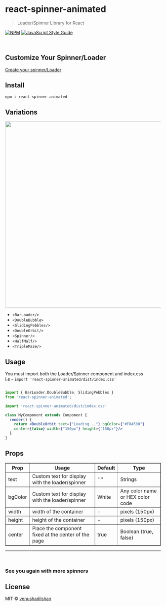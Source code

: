 # react-spinner-animated

> Loader/Spinner Library for React 

[![NPM](https://img.shields.io/npm/v/react-spinner.svg)](https://www.npmjs.com/package/react-spinner) [![JavaScript Style Guide](https://img.shields.io/badge/code_style-standard-brightgreen.svg)](https://standardjs.com)

<br>

## Customize Your Spinner/Loader

<a href="https://react-spinner-animated-demo.vercel.app/">  
Create your spinner/Loader </a>

<br>

## Install

```bash
npm i react-spinner-animated
```

## Variations

<p float="left"><img src="https://i.ibb.co/YT6bwzL/2022-03-18-18-36-17.gif" width="600px" >


</p>

 - `<BarLoader/>`
 - `<DoubleBubble>`
 - `<SlidingPebbles/>`
 - `<DoubleOrbit/>`
 - `<Spinner/>`
 - `<HalfMalf/>`
 - `<TripleMaze/>`


## Usage

You must import both the Loader/Spinner component and index.css 
<br>i.e - `import 'react-spinner-animated/dist/index.css'`

```jsx

import { BarLoader,DoubleBubble, SlidingPebbles } 
from 'react-spinner-animated';

import 'react-spinner-animated/dist/index.css'

class MyComponent extends Component {
  render() {
    return <DoubleOrbit text={"Loading..."} bgColor={"#F0A500"} 
    center={false} width={"150px"} height={"150px"}/>
  }
}
```

## Props

<table border="1">
<tr>
<th>Prop</th>

<th>Usage</th>
<th>Default</th>
<th>Type</th>
</tr>

<tr>
<td>text </td>
<td> Custom text for display with the loader/spinner</td>
<td> " "</td>
<td> Strings</td>
</tr>

<tr>
<td>bgColor </td>
<td> Custom text for display with the loader/spinner</td>
<td> White</td>
<td> Any color name or HEX color code</td>
</tr>

<tr>
<td>width </td>
<td> width of the container </td>
<td> -</td>
<td> pixels (150px)</td>
</tr>

<tr>
<td>height </td>
<td> height of the container </td>
<td> -</td>
<td> pixels (150px)</td>
</tr>

<tr>
<td>center </td>
<td> Place the component fixed at the center of the page </td>
<td> true</td>
<td> Boolean (true, false)</td>
</tr>


</table>

<hr>

<br>


### See you again with more spinners

## License

MIT © [venushadilshan](https://github.com/venushadilshan)
